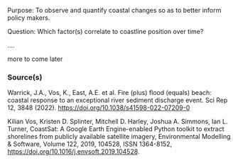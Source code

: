 Purpose: To observe and quantify coastal changes so as to better inform policy makers. 

Question: Which factor(s) correlate to coastline position over time?  

....

more to come later


### Source(s) 
Warrick, J.A., Vos, K., East, A.E. et al. Fire (plus) flood (equals) beach: coastal response to an exceptional river sediment discharge event. Sci Rep 12, 3848 (2022). https://doi.org/10.1038/s41598-022-07209-0

Kilian Vos, Kristen D. Splinter, Mitchell D. Harley, Joshua A. Simmons, Ian L. Turner, CoastSat: A Google Earth Engine-enabled Python toolkit to extract shorelines from publicly available satellite imagery, Environmental Modelling & Software, Volume 122, 2019, 104528, ISSN 1364-8152, https://doi.org/10.1016/j.envsoft.2019.104528.
